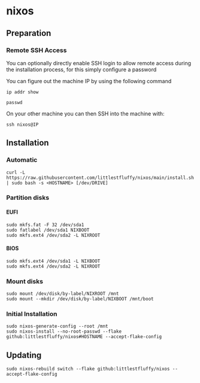 # nixos

## Preparation

### Remote SSH Access

You can optionally directly enable SSH login to allow remote access during the installation process, for this simply configure a password

You can figure out the machine IP by using the following command
```shell
ip addr show
```

```shell
passwd
```

On your other machine you can then SSH into the machine with:
```shell
ssh nixos@IP
```

## Installation

### Automatic

```shell
curl -L https://raw.githubusercontent.com/littlestfluffy/nixos/main/install.sh | sudo bash -s <HOSTNAME> [/dev/DRIVE]
```

### Partition disks

#### EUFI
```shell
sudo mkfs.fat -F 32 /dev/sda1
sudo fatlabel /dev/sda1 NIXBOOT
sudo mkfs.ext4 /dev/sda2 -L NIXROOT
```

#### BIOS
```shell
sudo mkfs.ext4 /dev/sda1 -L NIXBOOT
sudo mkfs.ext4 /dev/sda2 -L NIXROOT
```

### Mount disks

```shell
sudo mount /dev/disk/by-label/NIXROOT /mnt
sudo mount --mkdir /dev/disk/by-label/NIXBOOT /mnt/boot
```

### Initial Installation

```shell
sudo nixos-generate-config --root /mnt
sudo nixos-install --no-root-passwd --flake github:littlestfluffy/nixos#HOSTNAME --accept-flake-config
```

## Updating

```shell
sudo nixos-rebuild switch --flake github:littlestfluffy/nixos --accept-flake-config
```
